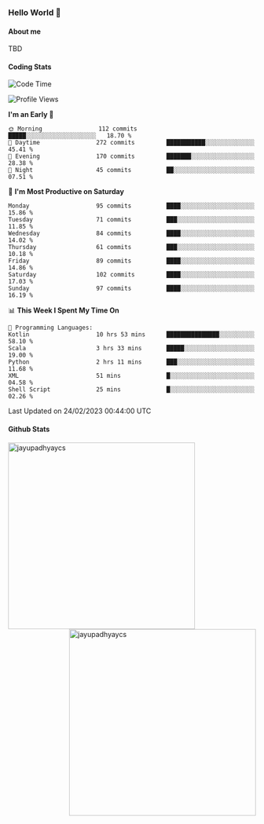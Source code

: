### Hello World 👋
#### About me
TBD
#### Coding Stats
<!--START_SECTION:waka-->
![Code Time](http://img.shields.io/badge/Code%20Time-399%20hrs%2041%20mins-blue)

![Profile Views](http://img.shields.io/badge/Profile%20Views-0-blue)

**I'm an Early 🐤** 

```text
🌞 Morning                112 commits         █████░░░░░░░░░░░░░░░░░░░░   18.70 % 
🌆 Daytime                272 commits         ███████████░░░░░░░░░░░░░░   45.41 % 
🌃 Evening                170 commits         ███████░░░░░░░░░░░░░░░░░░   28.38 % 
🌙 Night                  45 commits          ██░░░░░░░░░░░░░░░░░░░░░░░   07.51 % 
```
📅 **I'm Most Productive on Saturday** 

```text
Monday                   95 commits          ████░░░░░░░░░░░░░░░░░░░░░   15.86 % 
Tuesday                  71 commits          ███░░░░░░░░░░░░░░░░░░░░░░   11.85 % 
Wednesday                84 commits          ████░░░░░░░░░░░░░░░░░░░░░   14.02 % 
Thursday                 61 commits          ███░░░░░░░░░░░░░░░░░░░░░░   10.18 % 
Friday                   89 commits          ████░░░░░░░░░░░░░░░░░░░░░   14.86 % 
Saturday                 102 commits         ████░░░░░░░░░░░░░░░░░░░░░   17.03 % 
Sunday                   97 commits          ████░░░░░░░░░░░░░░░░░░░░░   16.19 % 
```


📊 **This Week I Spent My Time On** 

```text
💬 Programming Languages: 
Kotlin                   10 hrs 53 mins      ███████████████░░░░░░░░░░   58.10 % 
Scala                    3 hrs 33 mins       █████░░░░░░░░░░░░░░░░░░░░   19.00 % 
Python                   2 hrs 11 mins       ███░░░░░░░░░░░░░░░░░░░░░░   11.68 % 
XML                      51 mins             █░░░░░░░░░░░░░░░░░░░░░░░░   04.58 % 
Shell Script             25 mins             █░░░░░░░░░░░░░░░░░░░░░░░░   02.26 % 
```


 Last Updated on 24/02/2023 00:44:00 UTC
<!--END_SECTION:waka-->
#### Github Stats

<p  ><img align="left" src="https://github-readme-stats.vercel.app/api/top-langs?username=jayupadhyaycs&theme=tokyonight&show_icons=true&locale=en&layout=compact" alt="jayupadhyaycs" width="380px"  /> 
<img align="right" src="https://github-readme-streak-stats.herokuapp.com/?user=jayupadhyaycs&theme=tokyonight&" alt="jayupadhyaycs" width="380px"/>
</p>




<!--
**JayUpadhyayCS/JayUpadhyayCS** is a ✨ _special_ ✨ repository because its `README.md` (this file) appears on your GitHub profile.

Here are some ideas to get you started:

- 🔭 I’m currently working on ...
- 🌱 I’m currently learning ...
- 👯 I’m looking to collaborate on ...
- 🤔 I’m looking for help with ...
- 💬 Ask me about ...
- 📫 How to reach me: ...
- 😄 Pronouns: ...
- ⚡ Fun fact: ...
-->
